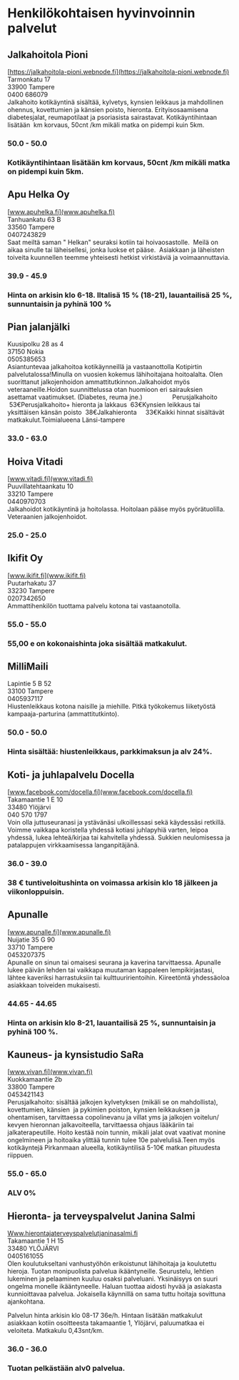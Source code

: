 # Henkilökohtaisen hyvinvoinnin palvelut


## Jalkahoitola Pioni
[https://jalkahoitola-pioni.webnode.fi](https://jalkahoitola-pioni.webnode.fi)  
Tarmonkatu 17  
33900 Tampere  
0400 686079  
Jalkahoito kotikäyntinä sisältää, kylvetys, kynsien leikkaus ja mahdollinen ohennus, kovettumien ja känsien poisto, hieronta. Erityisosaamisena diabetesjalat, reumapotilaat ja psoriasista sairastavat. Kotikäyntihintaan lisätään  km korvaus, 50cnt /km mikäli matka on pidempi kuin 5km.   

### 50.0 - 50.0
### Kotikäyntihintaan lisätään  km korvaus, 50cnt /km mikäli matka on pidempi kuin 5km.


## Apu Helka Oy
[www.apuhelka.fi](www.apuhelka.fi)  
Tanhuankatu 63 B  
33560 Tampere  
0407243829  
Saat meiltä saman &quot; Helkan&quot; seuraksi kotiin tai hoivaosastolle.  Meilä on aikaa sinulle tai läheisellesi, jonka luokse et pääse.  Asiakkaan ja läheisten toiveita kuunnellen teemme yhteisesti hetkist virkistäviä ja voimaannuttavia.   
  
  

### 39.9 - 45.9
### Hinta on arkisin klo 6-18. Iltalisä 15 % (18-21), lauantailisä 25 %, sunnuntaisin ja pyhinä 100 %


## Pian jalanjälki
Kuusipolku 28 as 4  
37150 Nokia  
0505385653  
Asiantuntevaa jalkahoitoa kotikäynneillä ja vastaanottolla Kotipirtin palvelutalossa!Minulla on vuosien kokemus lähihoitajana hoitoalalta. Olen suorittanut jalkojenhoidon ammattitutkinnon.Jalkahoidot myös veteraaneille.Hoidon suunnittelussa otan huomioon eri sairauksien asettamat vaatimukset. (Diabetes, reuma jne.)                 Perusjalkahoito       53€Perusjalkahoito+ hieronta ja lakkaus  63€Kynsien leikkaus tai yksittäisen känsän poisto  38€Jalkahieronta     33€Kaikki hinnat sisältävät matkakulut.Toimialueena Länsi-tampere
### 33.0 - 63.0


## Hoiva Vitadi
[www.vitadi.fi](www.vitadi.fi)  
Puuvillatehtaankatu 10  
33210 Tampere  
0440970703  
Jalkahoidot kotikäyntinä ja hoitolassa. Hoitolaan pääse myös pyörätuolilla. Veteraanien jalkojenhoidot.  
  
  

### 25.0 - 25.0


## Ikifit Oy
[www.ikifit.fi](www.ikifit.fi)  
Puutarhakatu 37  
33230 Tampere  
0207342650  
Ammattihenkilön tuottama palvelu kotona tai vastaanotolla.  

### 55.0 - 55.0
### 55,00 e on kokonaishinta joka sisältää matkakulut.


## MilliMaili
Lapintie 5 B 52  
33100 Tampere  
0405937117  
Hiustenleikkaus kotona naisille ja miehille. Pitkä työkokemus liiketyöstä kampaaja-parturina (ammattitutkinto).       

### 50.0 - 50.0
### Hinta sisältää: hiustenleikkaus, parkkimaksun ja alv 24%.


## Koti- ja juhlapalvelu Docella
[www.facebook.com/docella.fi](www.facebook.com/docella.fi)  
Takamaantie 1 E 10  
33480 Ylöjärvi  
040 570 1797  
Voin olla juttuseuranasi ja ystävänäsi ulkoillessasi sekä käydessäsi retkillä. Voimme vaikkapa koristella yhdessä kotiasi juhlapyhiä varten, leipoa yhdessä, lukea lehteä/kirjaa tai kahvitella yhdessä. Sukkien neulomisessa ja patalappujen virkkaamisessa langanpitäjänä.   

### 36.0 - 39.0
### 38 € tuntiveloitushinta on voimassa arkisin klo 18 jälkeen ja viikonloppuisin.


## Apunalle
[www.apunalle.fi](www.apunalle.fi)  
Nuijatie 35 G 90  
33710 Tampere  
0453207375  
Apunalle on sinun tai omaisesi seurana ja kaverina tarvittaessa. Apunalle lukee päivän lehden tai vaikkapa muutaman kappaleen lempikirjastasi, lähtee kaveriksi harrastuksiin tai kulttuuririentoihin. Kiireetöntä yhdessäoloa asiakkaan toiveiden mukaisesti.  
  
  
  

### 44.65 - 44.65
### Hinta on arkisin klo 8-21,  lauantailisä 25 %, sunnuntaisin ja pyhinä 100 %.


## Kauneus- ja kynsistudio SaRa
[www.vivan.fi](www.vivan.fi)  
Kuokkamaantie 2b  
33800 Tampere  
0453421143  
Perusjalkahoito: sisältää jalkojen kylvetyksen (mikäli se on mahdollista), kovettumien, känsien  ja pykimien poiston, kynsien leikkauksen ja ohentamisen, tarvittaessa copolinevanu ja villat yms ja jalkojen voitelun/ kevyen hieronnan jalkavoiteella, tarvittaessa ohjaus lääkäriin tai jalkaterapeutille. Hoito kestää noin tunnin, mikäli jalat ovat vaativat monine ongelmineen ja hoitoaika ylittää tunnin tulee 10e palvelulisä.Teen myös kotikäyntejä Pirkanmaan alueella, kotikäyntilisä 5-10€ matkan pituudesta riippuen.  

### 55.0 - 65.0
### ALV 0%


## Hieronta- ja terveyspalvelut Janina Salmi
[Www.hierontajaterveyspalvelutjaninasalmi.fi](Www.hierontajaterveyspalvelutjaninasalmi.fi)  
Takamaantie 1 H 15  
33480 YLÖJÄRVI  
0405161055  
Olen koulutukseltani vanhustyöhön erikoistunut lähihoitaja ja koulutettu hieroja. Tuotan monipuolista palvelua ikääntyneille. Seurustelu, lehtien lukeminen ja pelaaminen kuuluu osaksi palveluani. Yksinäisyys on suuri ongelma monelle ikääntyneelle. Haluan tuottaa aidosti hyvää ja asiakasta kunnioittavaa palvelua. Jokaisella käynnillä on sama tuttu hoitaja sovittuna ajankohtana.   
  
Palvelun hinta arkisin klo 08-17 36e/h. Hintaan lisätään matkakulut asiakkaan kotiin osoitteesta takamaantie 1, Ylöjärvi, paluumatkaa ei veloiteta. Matkakulu 0,43snt/km.  
  
  

### 36.0 - 36.0
### Tuotan pelkästään alv0 palvelua.

